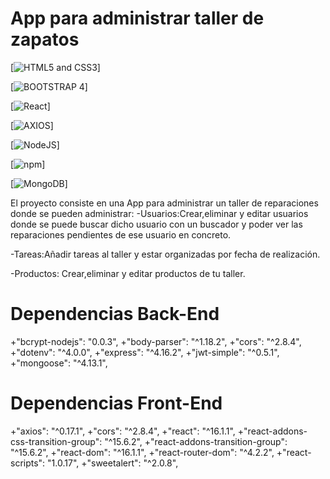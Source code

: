 # App para administrar taller de zapatos

[![HTML5 and CSS3](https://encrypted-tbn0.gstatic.com/images?q=tbn:ANd9GcT6I0fq6X2GNinHAMeD1XRuK_rdtkFWRCSk97y6BieAypoYl3HkXw)]

[![BOOTSTRAP 4](
https://www.servage.net/blog/wp-content/uploads/2016/10/Bootstrap4.png)]


[![React](https://cdn-images-1.medium.com/fit/c/200/200/0*M-pxLuwCMoMo52W1.png)]

[![AXIOS](https://encrypted-tbn0.gstatic.com/images?q=tbn:ANd9GcRKULwinAOrRSM-Hk2Jg2pO7XLhmOCCasDdRq72ZFjtS5oFEIPP)]

[![NodeJS](https://camo.githubusercontent.com/b6ba9075a54c192efc59bba53c92e7c23ec8cfe8/68747470733a2f2f63646e2e7261776769742e636f6d2f67696c626172626172612f6c6f676f732f653762316463323636366333646162653663313237366162643061373637623665626436616634332f6c6f676f732f6e6f64656a732d69636f6e2e737667)]

[![npm](https://d2eip9sf3oo6c2.cloudfront.net/tags/images/000/000/188/thumb/npmlogo.png?1499963050)]

[![MongoDB](https://www.gigapros.com/portal/wp-content/uploads/2014/12/mongodb.png)]


El proyecto consiste en una App para administrar un taller de reparaciones donde se pueden administrar:
-Usuarios:Crear,eliminar y editar usuarios donde se puede buscar dicho usuario con un buscador y poder ver las reparaciones pendientes de ese usuario en concreto.

-Tareas:Añadir tareas al taller y estar organizadas por fecha de realización.

-Productos: Crear,eliminar y editar productos de tu taller.



# Dependencias Back-End

 +"bcrypt-nodejs": "0.0.3",
 +"body-parser": "^1.18.2",
 +"cors": "^2.8.4",
 +"dotenv": "^4.0.0",
 +"express": "^4.16.2",
 +"jwt-simple": "^0.5.1",
 +"mongoose": "^4.13.1",
 
 # Dependencias Front-End
 
   +"axios": "^0.17.1",
   +"cors": "^2.8.4",
   +"react": "^16.1.1",
   +"react-addons-css-transition-group": "^15.6.2",
   +"react-addons-transition-group": "^15.6.2",
   +"react-dom": "^16.1.1",
   +"react-router-dom": "^4.2.2",
   +"react-scripts": "1.0.17",
   +"sweetalert": "^2.0.8",
 
